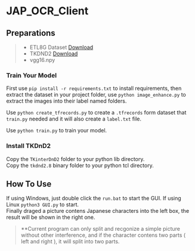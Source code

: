 # JAP_OCR_Client
## Preparations
>+ ETL8G Dataset  <a href="http://etlcdb.db.aist.go.jp">Download</a>
>+ TKDND2  <a href="https://sourceforge.net/projects/tkdnd/files/">Download</a>
>+ vgg16.npy

### Train Your Model
First use `pip install -r requirements.txt` to install requirements, then extract the dataset in your project folder, use  `python image_enhance.py`  to extract the images into their label named folders.

Use `python create_tfrecords.py` to create a `.tfrecords` form dataset that `train.py` needed and it will also create a `label.txt` file.

Use `python train.py` to train your model.

### Install TKDnD2

Copy the `TKinterDnD2` folder to your python lib directory.  
Copy the `tkdnd2.8` binary folder to your python tcl directory.  

## How To Use
If using Windows, just double click the `run.bat` to start the GUI.
If using Linux `python3 GUI.py` to start.  
Finally draged a picture contens Japanese characters into the left box, the result will be shown in the right one.

>**Current program can only split and recgonize a simple picture without other interference, and if the character contens two parts ( left and right ), it will split into two parts.